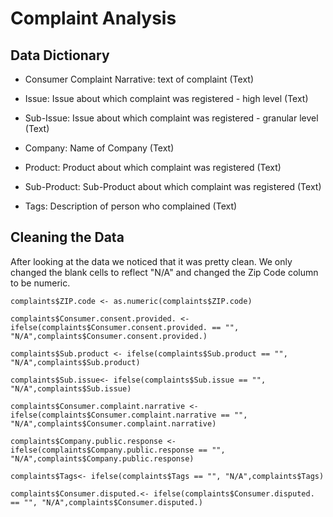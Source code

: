 # Complaint Analysis

## Data Dictionary

- Consumer Complaint Narrative: text of complaint (Text)

- Issue: Issue about which complaint was registered - high level (Text)

- Sub-Issue: Issue about which complaint was registered - granular level (Text)

- Company: Name of Company (Text)

- Product: Product about which complaint was registered (Text)

- Sub-Product: Sub-Product about which complaint was registered (Text)

- Tags: Description of person who complained (Text)

## Cleaning the Data

After looking at the data we noticed that it was pretty clean. We only changed the blank cells to reflect "N/A" and changed the Zip Code column to be numeric. 

`complaints$ZIP.code <- as.numeric(complaints$ZIP.code)`

`complaints$Consumer.consent.provided. <- ifelse(complaints$Consumer.consent.provided. == "", "N/A",complaints$Consumer.consent.provided.)`

`complaints$Sub.product <- ifelse(complaints$Sub.product == "", "N/A",complaints$Sub.product)`

`complaints$Sub.issue<- ifelse(complaints$Sub.issue == "", "N/A",complaints$Sub.issue)`

`complaints$Consumer.complaint.narrative <- ifelse(complaints$Consumer.complaint.narrative == "", "N/A",complaints$Consumer.complaint.narrative)`

`complaints$Company.public.response <- ifelse(complaints$Company.public.response == "", "N/A",complaints$Company.public.response)`

`complaints$Tags<- ifelse(complaints$Tags == "", "N/A",complaints$Tags)`

`complaints$Consumer.disputed.<- ifelse(complaints$Consumer.disputed. == "", "N/A",complaints$Consumer.disputed.)`
